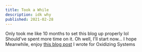 ```yaml
---
title: Took a While
description: idk why
published: 2021-02-28
---
```


Only took me like 10 months to set this blog up properly lol\
Should've spent more time on it. Oh well, I'll start now... I hope\
Meanwhile, enjoy [this blog post](https://oxidizing.systems/blog/2020-09-coinchange-haskell/) I wrote for Oxidizing Systems
